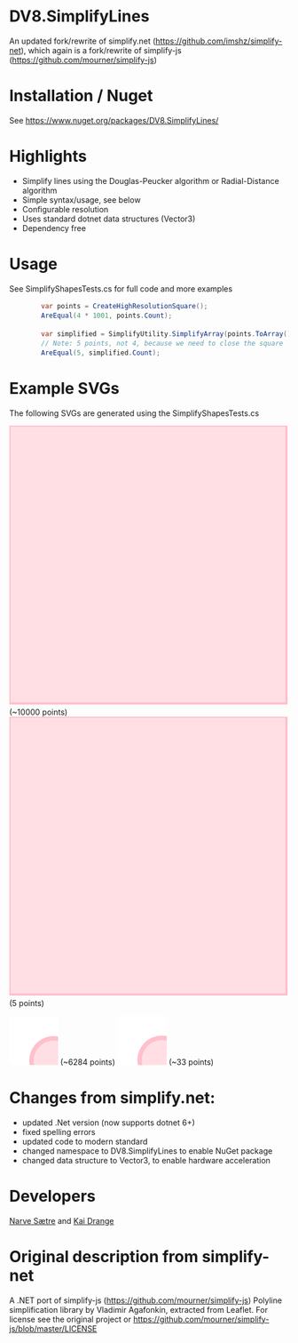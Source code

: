 DV8.SimplifyLines
====

An updated fork/rewrite of simplify.net (https://github.com/imshz/simplify-net), 
which again is a fork/rewrite of simplify-js (https://github.com/mourner/simplify-js) 

Installation / Nuget
===

See https://www.nuget.org/packages/DV8.SimplifyLines/


Highlights
===

- Simplify lines using the Douglas-Peucker algorithm or Radial-Distance algorithm
- Simple syntax/usage, see below
- Configurable resolution
- Uses standard dotnet data structures (Vector3)
- Dependency free


Usage
===

See SimplifyShapesTests.cs for full code and more examples

```csharp
        var points = CreateHighResolutionSquare();
        AreEqual(4 * 1001, points.Count);

        var simplified = SimplifyUtility.SimplifyArray(points.ToArray());
        // Note: 5 points, not 4, because we need to close the square
        AreEqual(5, simplified.Count); 
```

Example SVGs
===
The following SVGs are generated using the SimplifyShapesTests.cs

![high-resolution-square.svg](high-resolution-square.svg) (~10000 points)
![high-resolution-square-simplified.svg](high-resolution-square-simplified.svg) (5 points)

![high-resolution-circle.svg](high-resolution-circle.svg) (~6284 points)
![high-resolution-circle-simplified.svg](high-resolution-circle-simplified.svg) (~33 points)

Changes from simplify.net:
===

- updated .Net version (now supports dotnet 6+)
- fixed spelling errors
- updated code to modern standard
- changed namespace to DV8.SimplifyLines to enable NuGet package
- changed data structure to Vector3, to enable hardware acceleration


Developers
===
[Narve Sætre](https://github.com/narve) and [Kai Drange](https://github.com/kaidrange)


Original description from simplify-net
===========

A .NET port of simplify-js (https://github.com/mourner/simplify-js)
Polyline simplification library by Vladimir Agafonkin, extracted from Leaflet.
For license see the original project or https://github.com/mourner/simplify-js/blob/master/LICENSE 
